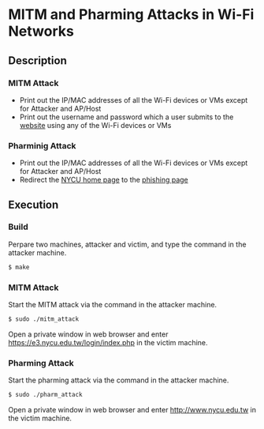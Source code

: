 # MITM and Pharming Attacks in Wi-Fi Networks

## Description
### MITM Attack
- Print out the IP/MAC addresses of all the Wi-Fi devices or VMs except for Attacker and AP/Host
- Print out the username and password which a user submits to the [website](https://e3.nycu.edu.tw/login/index.php) using any of the Wi-Fi devices or VMs
### Pharminig Attack
- Print out the IP/MAC addresses of all the Wi-Fi devices or VMs except for Attacker and AP/Host
- Redirect the [NYCU home page](http://www.nycu.edu.tw) to the [phishing page](http://140.113.207.241)

## Execution
### Build
Perpare two machines, attacker and victim, and type the command in the attacker machine.
```bash
$ make
```
### MITM Attack
Start the MITM attack via the command in the attacker machine.
```bash
$ sudo ./mitm_attack
```
Open a private window in web browser and enter https://e3.nycu.edu.tw/login/index.php in the victim machine.
### Pharming Attack
Start the pharming attack via the command in the attacker machine.
```bash
$ sudo ./pharm_attack
```
Open a private window in web browser and enter http://www.nycu.edu.tw in the victim machine.